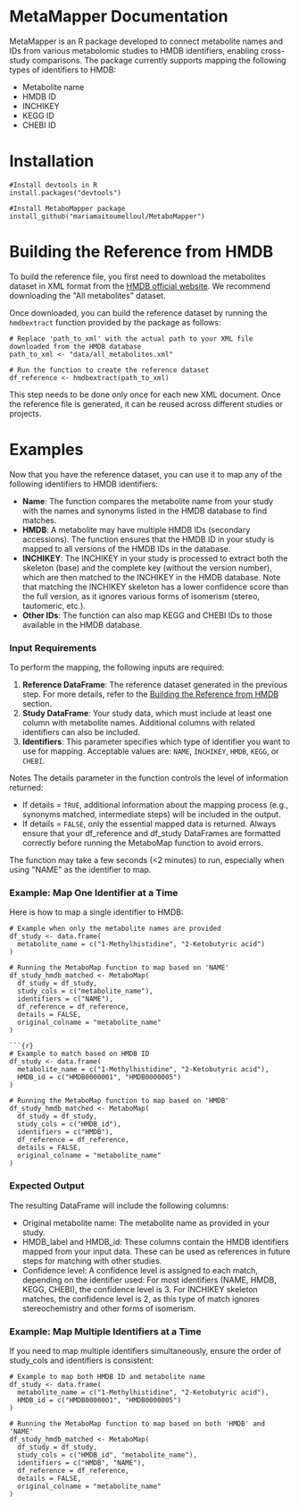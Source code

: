 # MetaMapper Documentation

MetaMapper is an R package developed to connect metabolite names and IDs from various metabolomic studies to HMDB identifiers, enabling cross-study comparisons. The package currently supports mapping the following types of identifiers to HMDB:

- Metabolite name  
- HMDB ID  
- INCHIKEY  
- KEGG ID  
- CHEBI ID


# Installation

```{r}
#Install devtools in R
install.packages("devtools")

#Install MetaboMapper package
install_github("mariamaitoumelloul/MetaboMapper")
```

# Building the Reference from HMDB

To build the reference file, you first need to download the metabolites dataset in XML format from the [HMDB official website](https://hmdb.ca/downloads). We recommend downloading the "All metabolites" dataset.

Once downloaded, you can build the reference dataset by running the `hmdbextract` function provided by the package as follows:

```{r}
# Replace 'path_to_xml' with the actual path to your XML file downloaded from the HMDB database
path_to_xml <- "data/all_metabolites.xml"

# Run the function to create the reference dataset
df_reference <- hmdbextract(path_to_xml)
```
This step needs to be done only once for each new XML document. Once the reference file is generated, it can be reused across different studies or projects.


# Examples

Now that you have the reference dataset, you can use it to map any of the following identifiers to HMDB identifiers:

- **Name**: The function compares the metabolite name from your study with the names and synonyms listed in the HMDB database to find matches.
- **HMDB**: A metabolite may have multiple HMDB IDs (secondary accessions). The function ensures that the HMDB ID in your study is mapped to all versions of the HMDB IDs in the database.
- **INCHIKEY**: The INCHIKEY in your study is processed to extract both the skeleton (base) and the complete key (without the version number), which are then matched to the INCHIKEY in the HMDB database. Note that matching the INCHIKEY skeleton has a lower confidence score than the full version, as it ignores various forms of isomerism (stereo, tautomeric, etc.).
- **Other IDs**: The function can also map KEGG and CHEBI IDs to those available in the HMDB database.

### Input Requirements

To perform the mapping, the following inputs are required:
1. **Reference DataFrame**: The reference dataset generated in the previous step. For more details, refer to the [Building the Reference from HMDB](#building-the-reference-from-hmdb) section.
2. **Study DataFrame**: Your study data, which must include at least one column with metabolite names. Additional columns with related identifiers can also be included.
3. **Identifiers**: This parameter specifies which type of identifier you want to use for mapping. Acceptable values are: `NAME`, `INCHIKEY`, `HMDB`, `KEGG`, or `CHEBI`.

Notes
The details parameter in the function controls the level of information returned:
- If details = `TRUE`, additional information about the mapping process (e.g., synonyms matched, intermediate steps) will be included in the output.
- If details = `FALSE`, only the essential mapped data is returned.
Always ensure that your df_reference and df_study DataFrames are formatted correctly before running the MetaboMap function to avoid errors.

The function may take a few seconds (<2 minutes) to run, especially when using "NAME" as the identifier to map.

### Example: Map One Identifier at a Time

Here is how to map a single identifier to HMDB:

```{r}
# Example when only the metabolite names are provided
df_study <- data.frame(
  metabolite_name = c("1-Methylhistidine", "2-Ketobutyric acid")
)

# Running the MetaboMap function to map based on 'NAME'
df_study_hmdb_matched <- MetaboMap(
  df_study = df_study,
  study_cols = c("metabolite_name"),
  identifiers = c("NAME"), 
  df_reference = df_reference,
  details = FALSE,
  original_colname = "metabolite_name"
)

```{r}
# Example to match based on HMDB ID
df_study <- data.frame(
  metabolite_name = c("1-Methylhistidine", "2-Ketobutyric acid"),
  HMDB_id = c("HMDB0000001", "HMDB0000005")
)

# Running the MetaboMap function to map based on 'HMDB'
df_study_hmdb_matched <- MetaboMap(
  df_study = df_study,
  study_cols = c("HMDB_id"),
  identifiers = c("HMDB"), 
  df_reference = df_reference,
  details = FALSE,
  original_colname = "metabolite_name"
)
```

### Expected Output
The resulting DataFrame will include the following columns:

- Original metabolite name: The metabolite name as provided in your study.
- HMDB_label and HMDB_id: These columns contain the HMDB identifiers mapped from your input data. These can be used as references in future steps for matching with other studies.
- Confidence level: A confidence level is assigned to each match, depending on the identifier used:
For most identifiers (NAME, HMDB, KEGG, CHEBI), the confidence level is 3.
For INCHIKEY skeleton matches, the confidence level is 2, as this type of match ignores stereochemistry and other forms of isomerism.

### Example: Map Multiple Identifiers at a Time

If you need to map multiple identifiers simultaneously, ensure the order of study_cols and identifiers is consistent:

```{r}
# Example to map both HMDB ID and metabolite name
df_study <- data.frame(
  metabolite_name = c("1-Methylhistidine", "2-Ketobutyric acid"),
  HMDB_id = c("HMDB0000001", "HMDB0000005")
)

# Running the MetaboMap function to map based on both 'HMDB' and 'NAME'
df_study_hmdb_matched <- MetaboMap(
  df_study = df_study,
  study_cols = c("HMDB_id", "metabolite_name"),
  identifiers = c("HMDB", "NAME"), 
  df_reference = df_reference,
  details = FALSE,
  original_colname = "metabolite_name"
)
```


